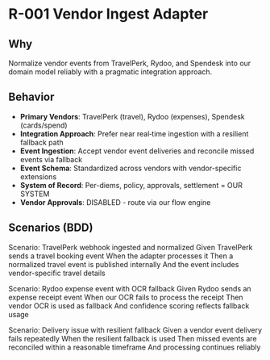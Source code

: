 # R-001 Vendor Ingest Adapter

## Why
Normalize vendor events from TravelPerk, Rydoo, and Spendesk into our domain model reliably with a pragmatic integration approach.

## Behavior
- **Primary Vendors**: TravelPerk (travel), Rydoo (expenses), Spendesk (cards/spend)
- **Integration Approach**: Prefer near real‑time ingestion with a resilient fallback path
- **Event Ingestion**: Accept vendor event deliveries and reconcile missed events via fallback
- **Event Schema**: Standardized across vendors with vendor-specific extensions
- **System of Record**: Per-diems, policy, approvals, settlement = OUR SYSTEM
- **Vendor Approvals**: DISABLED - route via our flow engine

## Scenarios (BDD)
Scenario: TravelPerk webhook ingested and normalized
Given TravelPerk sends a travel booking event
When the adapter processes it
Then a normalized travel event is published internally
And the event includes vendor-specific travel details

Scenario: Rydoo expense event with OCR fallback
Given Rydoo sends an expense receipt event
When our OCR fails to process the receipt
Then vendor OCR is used as fallback
And confidence scoring reflects fallback usage

Scenario: Delivery issue with resilient fallback
Given a vendor event delivery fails repeatedly
When the resilient fallback is used
Then missed events are reconciled within a reasonable timeframe
And processing continues reliably
